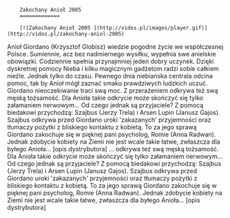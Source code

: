 
        Zakochany Anioł 2005 
        =============
        
        [![Zakochany Anioł 2005 ](http://vidos.pl/images/player.gif)](http://vidos.pl/zakochany-aniol-2005)
        
        
 Anioł Giordano (Krzysztof Globisz) wiedzie pogodne życie we współczesnej Polsce. Sumiennie, acz bez nadmiernego wysiłku, wypełnia swe anielskie obowiązki. Codziennie spełnia przynajmniej jeden dobry uczynek. Dzięki dyskretnej pomocy Nieba i kilku magicznym gadżetom radzi sobie całkiem nieźle. Jednak tylko do czasu. Pewnego dnia niebiańska centrala odcina pomoc, tak by Anioł mógł zaznać smaku prawdziwych ludzkich uczuć. Giordano nieoczekiwanie traci swą moc. Z przerażeniem odkrywa też swą męską tożsamość. Dla Anioła takie odkrycie może skończyć się tylko załamaniem nerwowym... Od czego jednak są przyjaciele? Z pomocą biedakowi przychodzą: Szajbus (Jerzy Trela) i Arsen Lupin (Janusz Gajos). Szajbus odkrywa przed Giordano uroki 'zakazanych' przyjemności oraz tłumaczy pożytki z bliskiego kontaktu z kobietą. To za jego sprawą Giordano zakochuje się w pięknej pani psycholog, Romie (Anna Radwan). Jednak zdobycie kobiety na Ziemi nie jest wcale takie łatwe, zwłaszcza dla byłego Anioła... [opis dystrybutora]  ... odkrywa też swą męską tożsamość. Dla Anioła takie odkrycie może skończyć się tylko załamaniem nerwowym... Od czego jednak są przyjaciele? Z pomocą biedakowi przychodzą: Szajbus (Jerzy Trela) i Arsen Lupin (Janusz Gajos). Szajbus odkrywa przed Giordano uroki 'zakazanych' przyjemności oraz tłumaczy pożytki z bliskiego kontaktu z kobietą. To za jego sprawą Giordano zakochuje się w pięknej pani psycholog, Romie (Anna Radwan). Jednak zdobycie kobiety na Ziemi nie jest wcale takie łatwe, zwłaszcza dla byłego Anioła... [opis dystrybutora]
    